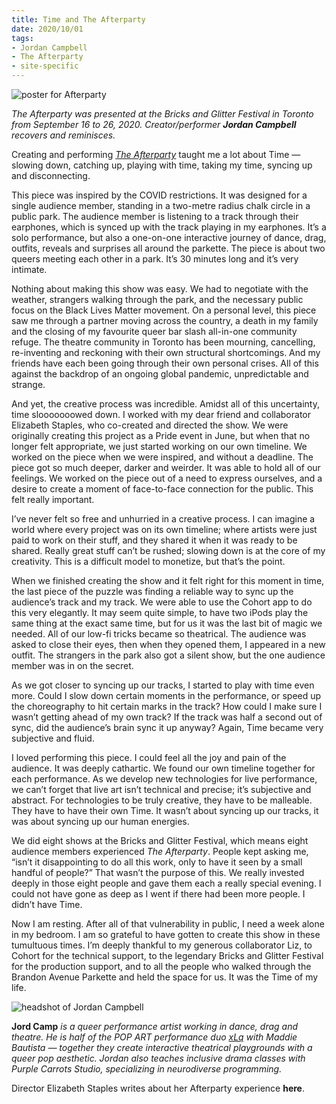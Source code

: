 ```yaml
---
title: Time and The Afterparty 
date: 2020/10/01 
tags:
- Jordan Campbell
- The Afterparty
- site-specific
---
```

![poster for Afterparty](afterparty_test.jpg)

*The Afterparty was presented at the Bricks and Glitter Festival in Toronto from September 16 to 26, 2020. Creator/performer **Jordan Campbell** recovers and reminisces.*

Creating and performing [*The Afterparty*](https://bricks-glitter.com/event/the-afterparty/) taught me a lot about Time — slowing down, catching up, playing with time, taking my time, syncing up and disconnecting. 

This piece was inspired by the COVID restrictions. It was designed for a single audience member, standing in a two-metre radius chalk circle in a public park. The audience member is listening to a track through their earphones, which is synced up with the track playing in my earphones. It’s a solo performance, but also a one-on-one interactive journey of dance, drag, outfits, reveals and surprises all around the parkette. The piece is about two queers meeting each other in a park. It’s 30 minutes long and it’s very intimate. 

Nothing about making this show was easy. We had to negotiate with the weather, strangers walking through the park, and the necessary public focus on the Black Lives Matter movement. On a personal level, this piece saw me through a partner moving across the country, a death in my family and the closing of my favourite queer bar slash all-in-one community refuge. The theatre community in Toronto has been mourning, cancelling, re-inventing and reckoning with their own structural shortcomings. And my friends have each been going through their own personal crises. All of this against the backdrop of an ongoing global pandemic, unpredictable and strange. 

And yet, the creative process was incredible. Amidst all of this uncertainty, time slooooooowed down. I worked with my dear friend and collaborator Elizabeth Staples, who co-created and directed the show. We were originally creating this project as a Pride event in June, but when that no longer felt appropriate, we just started working on our own timeline. We worked on the piece when we were inspired, and without a deadline. The piece got so much deeper, darker and weirder. It was able to hold all of our feelings. We worked on the piece out of a need to express ourselves, and a desire to create a moment of face-to-face connection for the public. This felt really important. 

I’ve never felt so free and unhurried in a creative process. I can imagine a world where every project was on its own timeline; where artists were just paid to work on their stuff, and they shared it when it was ready to be shared. Really great stuff can’t be rushed; slowing down is at the core of my creativity. This is a difficult model to monetize, but that’s the point.

When we finished creating the show and it felt right for this moment in time, the last piece of the puzzle was finding a reliable way to sync up the audience’s track and my track. We were able to use the Cohort app to do this very elegantly. It may seem quite simple, to have two iPods play the same thing at the exact same time, but for us it was the last bit of magic we needed. All of our low-fi tricks became so theatrical. The audience was asked to close their eyes, then when they opened them, I appeared in a new outfit. The strangers in the park also got a silent show, but the one audience member was in on the secret. 

As we got closer to syncing up our tracks, I started to play with time even more. Could I slow down certain moments in the performance, or speed up the choreography to hit certain marks in the track? How could I make sure I wasn’t getting ahead of my own track? If the track was half a second out of sync, did the audience’s brain sync it up anyway? Again, Time became very subjective and fluid.

I loved performing this piece. I could feel all the joy and pain of the audience. It was deeply cathartic. We found our own timeline together for each performance. As we develop new technologies for live performance, we can’t forget that live art isn’t technical and precise; it’s subjective and abstract. For technologies to be truly creative, they have to be malleable. They have to have their own Time. It wasn’t about syncing up our tracks, it was about syncing up our human energies. 

We did eight shows at the Bricks and Glitter Festival, which means eight audience members experienced *The Afterparty*. People kept asking me, “isn’t it disappointing to do all this work, only to have it seen by a small handful of people?” That wasn’t the purpose of this. We really invested deeply in those eight people and gave them each a really special evening. I could not have gone as deep as I went if there had been more people. I didn’t have Time. 

Now I am resting. After all of that vulnerability in public, I need a week alone in my bedroom. I am so grateful to have gotten to create this show in these tumultuous times. I’m deeply thankful to my generous collaborator Liz, to Cohort for the technical support, to the legendary Bricks and Glitter Festival for the production support, and to all the people who walked through the Brandon Avenue Parkette and held the space for us. It was the Time of my life.



![headshot of Jordan Campbell](JORDAN+CAMPBELL+Headshot_opt.jpg)

**Jord Camp** *is a queer performance artist working in dance, drag and theatre. He is half of the POP ART performance duo [xLq](https://www.instagram.com/xLqpopart/) with Maddie Bautista — together they create interactive theatrical playgrounds with a queer pop aesthetic. Jordan also teaches inclusive drama classes with Purple Carrots Studio, specializing in neurodiverse programming.*

Director Elizabeth Staples writes about her Afterparty experience **here**.